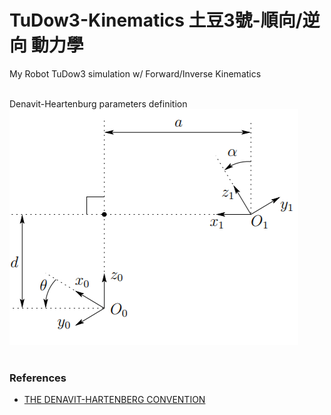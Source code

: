 # TuDow3-Kinematics 土豆3號-順向/逆向 動力學
My Robot TuDow3 simulation w/ Forward/Inverse Kinematics <br/> <br/>



Denavit-Heartenburg parameters definition
![DH definition](gif/DH_definition.png)  <br/><br/>

### References
  - [THE DENAVIT-HARTENBERG CONVENTION ](https://users.cs.duke.edu/~brd/Teaching/Bio/asmb/current/Papers/chap3-forward-kinematics.pdf)
